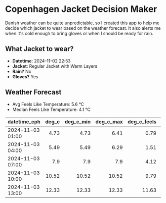 
# Copenhagen Jacket Decision Maker

Danish weather can be quite unpredictable, so I created this app to help me decide which jacket to wear based on the weather forecast. 
It also alerts me when it's cold enough to bring gloves or when I should be ready for rain.

## What Jacket to wear?

- **Datetime**: 2024-11-02 22:53
- **Jacket**: Regular Jacket with Warm Layers
- **Rain?** No
- **Gloves?** Yes

## Weather Forecast
- Avg Feels Like Temperature: 5.6 °C
- Median Feels Like Temperature: 4.1 °C

| datetime_cph     |   deg_c |   deg_c_min |   deg_c_max |   deg_c_feels | weather   | wind   | rain   |
|:-----------------|--------:|------------:|------------:|--------------:|:----------|:-------|:-------|
| 2024-11-03 01:00 |    4.73 |        4.73 |        6.41 |          0.79 | Clouds    | High   | None   |
| 2024-11-03 04:00 |    5.49 |        5.49 |        6.29 |          1.51 | Clouds    | High   | None   |
| 2024-11-03 07:00 |    7.9  |        7.9  |        7.9  |          4.12 | Clouds    | High   | None   |
| 2024-11-03 10:00 |   10.52 |       10.52 |       10.52 |          9.79 | Clouds    | High   | None   |
| 2024-11-03 13:00 |   12.33 |       12.33 |       12.33 |         11.63 | Clouds    | High   | None   |
        